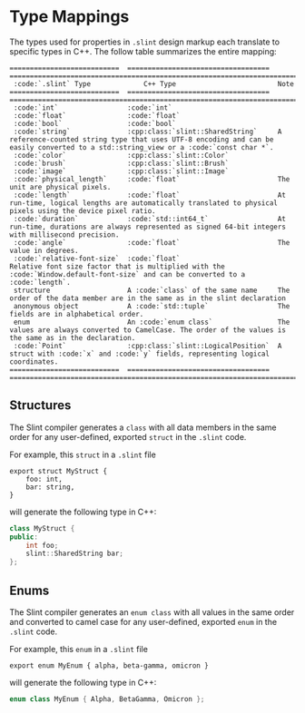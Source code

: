 # Type Mappings

The types used for properties in `.slint` design markup each translate to specific types in C++.
The follow table summarizes the entire mapping:

```{eval-rst}
===========================  ===================================  =======================================================================================================================================
 :code:`.slint` Type             C++ Type                         Note
===========================  ===================================  =======================================================================================================================================
 :code:`int`                 :code:`int`
 :code:`float`               :code:`float`
 :code:`bool`                :code:`bool`
 :code:`string`              :cpp:class:`slint::SharedString`     A reference-counted string type that uses UTF-8 encoding and can be easily converted to a std::string_view or a :code:`const char *`.
 :code:`color`               :cpp:class:`slint::Color`
 :code:`brush`               :cpp:class:`slint::Brush`
 :code:`image`               :cpp:class:`slint::Image`
 :code:`physical_length`     :code:`float`                        The unit are physical pixels.
 :code:`length`              :code:`float`                        At run-time, logical lengths are automatically translated to physical pixels using the device pixel ratio.
 :code:`duration`            :code:`std::int64_t`                 At run-time, durations are always represented as signed 64-bit integers with millisecond precision.
 :code:`angle`               :code:`float`                        The value in degrees.
 :code:`relative-font-size`  :code:`float`                        Relative font size factor that is multiplied with the :code:`Window.default-font-size` and can be converted to a :code:`length`.
 structure                   A :code:`class` of the same name     The order of the data member are in the same as in the slint declaration
 anonymous object            A :code:`std::tuple`                 The fields are in alphabetical order.
 enum                        An :code:`enum class`                The values are always converted to CamelCase. The order of the values is the same as in the declaration.
 :code:`Point`               :cpp:class:`slint::LogicalPosition`  A struct with :code:`x` and :code:`y` fields, representing logical coordinates. 
===========================  ===================================  =======================================================================================================================================
```
## Structures

The Slint compiler generates a `class` with all data members in
the same order for any user-defined, exported `struct` in the `.slint`
code.

For example, this `struct` in a `.slint` file

```slint,ignore
export struct MyStruct {
    foo: int,
    bar: string,
}
```

will generate the following type in C++:

```cpp
class MyStruct {
public:
    int foo;
    slint::SharedString bar;
};
```

## Enums

The Slint compiler generates an `enum class` with all values in the same order and converted to camel case
for any user-defined, exported `enum` in the `.slint` code.

For example, this `enum` in a `.slint` file

```slint,ignore
export enum MyEnum { alpha, beta-gamma, omicron }
```

will generate the following type in C++:

```cpp
enum class MyEnum { Alpha, BetaGamma, Omicron };
```
